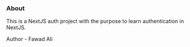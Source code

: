 ### About

This is a NextJS auth project with the purpose to learn authentication in NextJS.
<br>

Author - Fawad Ali